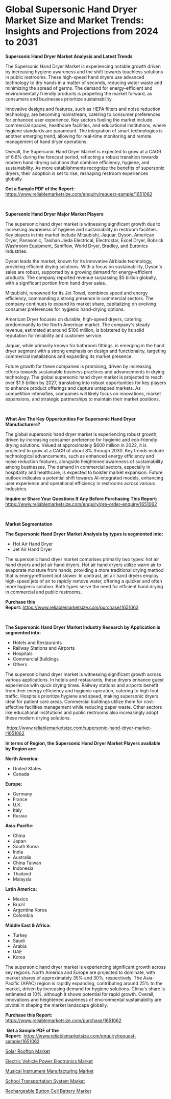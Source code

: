 <p><h1>Global Supersonic Hand Dryer Market Size and Market Trends: Insights and Projections from 2024 to 2031</h1></p><p><strong>Supersonic Hand Dryer Market Analysis and Latest Trends</strong></p>
<p><p>The Supersonic Hand Dryer Market is experiencing notable growth driven by increasing hygiene awareness and the shift towards touchless solutions in public restrooms. These high-speed hand dryers use advanced technology to dry hands in a matter of seconds, reducing water waste and minimizing the spread of germs. The demand for energy-efficient and environmentally friendly products is propelling the market forward, as consumers and businesses prioritize sustainability.</p><p>Innovative designs and features, such as HEPA filters and noise reduction technology, are becoming mainstream, catering to consumer preferences for enhanced user experience. Key sectors fueling the market include commercial spaces, healthcare facilities, and educational institutions, where hygiene standards are paramount. The integration of smart technologies is another emerging trend, allowing for real-time monitoring and remote management of hand dryer operations.</p><p>Overall, the Supersonic Hand Dryer Market is expected to grow at a CAGR of 6.6% during the forecast period, reflecting a robust transition towards modern hand-drying solutions that combine efficiency, hygiene, and sustainability. As more establishments recognize the benefits of supersonic dryers, their adoption is set to rise, reshaping restroom experiences globally.</p></p>
<p><strong>Get a Sample PDF of the Report:&nbsp;</strong> <a href="https://www.reliablemarketsize.com/enquiry/request-sample/1651062?utm_campaign=1186&utm_medium=2&utm_source=Github&utm_content=ia&utm_term=26092024&utm_id=supersonic-hand-dryer">https://www.reliablemarketsize.com/enquiry/request-sample/1651062</a></p>
<p>&nbsp;</p>
<p><strong>Supersonic Hand Dryer Major Market Players</strong></p>
<p><p>The supersonic hand dryer market is witnessing significant growth due to increasing awareness of hygiene and sustainability in restroom facilities. Key players in this market include Mitsubishi, Jaquar, Dyson, American Dryer, Panasonic, Taishan Jieda Electrical, Electrostar, Excel Dryer, Bobrick Washroom Equipment, Saniflow, World Dryer, Bradley, and Euronics Industries.</p><p>Dyson leads the market, known for its innovative Airblade technology, providing efficient drying solutions. With a focus on sustainability, Dyson's sales are robust, supported by a growing demand for energy-efficient products. The company reported revenue surpassing $5 billion globally, with a significant portion from hand dryer sales.</p><p>Mitsubishi, renowned for its Jet Towel, combines speed and energy efficiency, commanding a strong presence in commercial sectors. The company continues to expand its market share, capitalizing on evolving consumer preferences for hygienic hand-drying options.</p><p>American Dryer focuses on durable, high-speed dryers, catering predominantly to the North American market. The company's steady revenue, estimated at around $100 million, is bolstered by its solid reputation for reliability and customer service.</p><p>Jaquar, while primarily known for bathroom fittings, is emerging in the hand dryer segment with a strong emphasis on design and functionality, targeting commercial installations and expanding its market presence.</p><p>Future growth for these companies is promising, driven by increasing efforts towards sustainable business practices and advancements in drying technology. The global supersonic hand dryer market is projected to reach over $1.5 billion by 2027, translating into robust opportunities for key players to enhance product offerings and capture untapped markets. As competition intensifies, companies will likely focus on innovations, market expansions, and strategic partnerships to maintain their market positions.</p></p>
<p>&nbsp;</p>
<p><strong>What Are The Key Opportunities For Supersonic Hand Dryer Manufacturers?</strong></p>
<p><p>The global supersonic hand dryer market is experiencing robust growth, driven by increasing consumer preference for hygienic and eco-friendly drying solutions. Valued at approximately $600 million in 2022, it is projected to grow at a CAGR of about 8% through 2030. Key trends include technological advancements, such as enhanced energy efficiency and noise reduction features, alongside heightened awareness of sustainability among businesses. The demand in commercial sectors, especially in hospitality and healthcare, is expected to bolster market expansion. Future outlook indicates a potential shift towards AI-integrated models, enhancing user experience and operational efficiency in restrooms across various industries.</p></p>
<p><strong>Inquire or Share Your Questions If Any Before Purchasing This Report:</strong> <a href="https://www.reliablemarketsize.com/enquiry/pre-order-enquiry/1651062?utm_campaign=1186&utm_medium=2&utm_source=Github&utm_content=ia&utm_term=26092024&utm_id=supersonic-hand-dryer">https://www.reliablemarketsize.com/enquiry/pre-order-enquiry/1651062</a></p>
<p>&nbsp;</p>
<p><strong>Market Segmentation</strong></p>
<p><strong>The Supersonic Hand Dryer Market Analysis by types is segmented into:</strong></p>
<p><ul><li>Hot Air Hand Dryer</li><li>Jet Air Hand Dryer</li></ul></p>
<p><p>The supersonic hand dryer market comprises primarily two types: hot air hand dryers and jet air hand dryers. Hot air hand dryers utilize warm air to evaporate moisture from hands, providing a more traditional drying method that is energy-efficient but slower. In contrast, jet air hand dryers employ high-speed jets of air to rapidly remove water, offering a quicker and often more hygienic solution. Both types serve the need for efficient hand drying in commercial and public restrooms.</p></p>
<p><strong>Purchase this Report:&nbsp;</strong><a href="https://www.reliablemarketsize.com/purchase/1651062?utm_campaign=1186&utm_medium=2&utm_source=Github&utm_content=ia&utm_term=26092024&utm_id=supersonic-hand-dryer">https://www.reliablemarketsize.com/purchase/1651062</a></p>
<p>&nbsp;</p>
<p><strong>The Supersonic Hand Dryer Market Industry Research by Application is segmented into:</strong></p>
<p><ul><li>Hotels and Restaurants</li><li>Railway Stations and Airports</li><li>Hospitals</li><li>Commercial Buildings</li><li>Others</li></ul></p>
<p><p>The supersonic hand dryer market is witnessing significant growth across various applications. In hotels and restaurants, these dryers enhance guest experience with quick drying times. Railway stations and airports benefit from their energy efficiency and hygienic operation, catering to high foot traffic. Hospitals prioritize hygiene and speed, making supersonic dryers ideal for patient care areas. Commercial buildings utilize them for cost-effective facilities management while reducing paper waste. Other sectors like educational institutions and public restrooms also increasingly adopt these modern drying solutions.</p></p>
<p><a href="https://www.reliablemarketsize.com/supersonic-hand-dryer-market-r1651062?utm_campaign=1186&utm_medium=2&utm_source=Github&utm_content=ia&utm_term=26092024&utm_id=supersonic-hand-dryer">&nbsp;https://www.reliablemarketsize.com/supersonic-hand-dryer-market-r1651062</a></p>
<p><strong>In terms of Region, the Supersonic Hand Dryer Market Players available by Region are:</strong></p>
<p>
    <p> <strong> North America: </strong>
        <ul>
            <li>United States</li>
            <li>Canada</li>
        </ul>
        </p> 
    <p> <strong> Europe: </strong>
        <ul>
            <li>Germany</li>
            <li>France</li>
            <li>U.K.</li>
            <li>Italy</li>
            <li>Russia</li>
        </ul>
        </p> 
    <p> <strong> Asia-Pacific: </strong>
        <ul>
            <li>China</li>
            <li>Japan</li>
            <li>South Korea</li>
            <li>India</li>
            <li>Australia</li>
            <li>China Taiwan</li>
            <li>Indonesia</li>
            <li>Thailand</li>
            <li>Malaysia</li>
        </ul>
        </p> 
    <p> <strong> Latin America: </strong>
        <ul>
            <li>Mexico</li>
            <li>Brazil</li>
            <li>Argentina Korea</li>
            <li>Colombia</li>
        </ul>
        </p> 
    <p> <strong> Middle East & Africa: </strong>
        <ul>
            <li>Turkey</li>
            <li>Saudi</li>
            <li>Arabia</li>
            <li>UAE</li>
            <li>Korea</li>
        </ul>
    </p>
    </p>
<p><p>The supersonic hand dryer market is experiencing significant growth across key regions. North America and Europe are projected to dominate, with market shares of approximately 35% and 30%, respectively. The Asia-Pacific (APAC) region is rapidly expanding, contributing around 25% to the market, driven by increasing demand for hygiene solutions. China's share is estimated at 10%, although it shows potential for rapid growth. Overall, innovations and heightened awareness of environmental sustainability are pivotal in shaping the market landscape globally.</p></p>
<p><strong>Purchase this Report: </strong><a href="https://www.reliablemarketsize.com/purchase/1651062?utm_campaign=1186&utm_medium=2&utm_source=Github&utm_content=ia&utm_term=26092024&utm_id=supersonic-hand-dryer">https://www.reliablemarketsize.com/purchase/1651062</a></p>
<p>&nbsp;<strong>Get a Sample PDF of the Report:&nbsp;&nbsp;</strong><a href="https://www.reliablemarketsize.com/enquiry/request-sample/1651062?utm_campaign=1186&utm_medium=2&utm_source=Github&utm_content=ia&utm_term=26092024&utm_id=supersonic-hand-dryer">https://www.reliablemarketsize.com/enquiry/request-sample/1651062</a></p>
<p><strong></strong></p>
<p><p><a href="https://www.linkedin.com/pulse/solar-rooftop-market-trends-analysis-opportunities-challenges-azw4f?utm_campaign=1186&utm_medium=2&utm_source=Github&utm_content=ia&utm_term=26092024&utm_id=supersonic-hand-dryer">Solar Rooftop Market</a></p><p><a href="https://www.linkedin.com/pulse/future-insights-electric-vehicle-power-electronics-market-4gbze?utm_campaign=1186&utm_medium=2&utm_source=Github&utm_content=ia&utm_term=26092024&utm_id=supersonic-hand-dryer">Electric Vehicle Power Electronics Market</a></p><p><a href="https://issuu.com/reportprime-2/docs/musical-instrument-manufacturing-ma_e14c84fac6f18d?utm_campaign=1186&utm_medium=2&utm_source=Github&utm_content=ia&utm_term=26092024&utm_id=supersonic-hand-dryer">Musical Instrument Manufacturing Market</a></p><p><a href="https://github.com/AKSHATREPORTPRIME/Market-Research-Report-List-6/blob/main/school-transportation-system-market.md?utm_campaign=1186&utm_medium=2&utm_source=Github&utm_content=ia&utm_term=26092024&utm_id=supersonic-hand-dryer">School Transportation System Market</a></p><p><a href="https://issuu.com/reportprime-2/docs/rechargeable-button-cell-battery-ma_f2d5973bc452fe?utm_campaign=1186&utm_medium=2&utm_source=Github&utm_content=ia&utm_term=26092024&utm_id=supersonic-hand-dryer">Rechargeable Button Cell Battery Market</a></p></p>